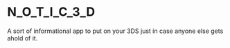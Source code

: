 # N_O_T_I_C_3_D
A sort of informational app to put on your 3DS just in case anyone else gets ahold of it.
